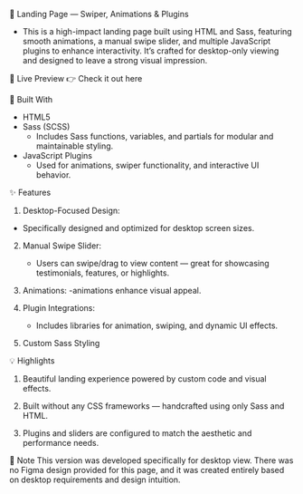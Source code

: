 🚀 Landing Page — Swiper, Animations & Plugins 
  - This is a high-impact landing page built using HTML and Sass, featuring smooth animations, a manual swipe slider, and multiple JavaScript plugins to enhance interactivity. It’s crafted for desktop-only viewing and designed to leave a strong visual impression.

🔗 Live Preview
👉 Check it out here

🧰 Built With
- HTML5
- Sass (SCSS)
    - Includes Sass functions, variables, and partials for modular and maintainable styling.
- JavaScript Plugins
    - Used for animations, swiper functionality, and interactive UI behavior.

✨ Features
1. Desktop-Focused Design:
  - Specifically designed and optimized for desktop screen sizes.

2. Manual Swipe Slider:
    - Users can swipe/drag to view content — great for showcasing testimonials, features, or highlights.

3. Animations:
    -animations enhance visual appeal.
   
5.  Plugin Integrations:
    - Includes libraries for animation, swiping, and dynamic UI effects.

6. Custom Sass Styling

💡 Highlights
1. Beautiful landing experience powered by custom code and visual effects.

2. Built without any CSS frameworks — handcrafted using only Sass and HTML.

3. Plugins and sliders are configured to match the aesthetic and performance needs.

📝 Note
This version was developed specifically for desktop view. There was no Figma design provided for this page, and it was created entirely based on desktop requirements and design intuition.
